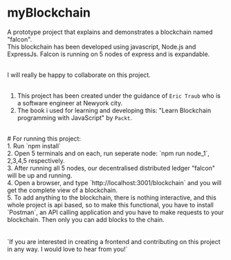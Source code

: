 # myBlockchain
A prototype project that explains and demonstrates a blockchain named "falcon". <br> 
This blockchain has been developed using javascript, Node.js and ExpressJs. Falcon is running on 5 nodes of express and is expandable.  <br>
<br>

I will really be happy to collaborate on this project.
<br><br>
1. This project has been created under the guidance of `Eric Traub` who is a software engineer at Newyork city.<br>
2. The book i used for learning and developing this: "Learn Blockchain programming with JavaScript" by `Packt`.<br>
<br>
# For running this project: <br>
1. Run `npm install`<br>
2. Open 5 terminals and on each, run seperate node: `npm run node_1`, 2,3,4,5 respectively.<br>
3. After running all 5 nodes, our decentralised distributed ledger "falcon" will be up and running.<br>
4. Open a browser, and type `http://localhost:3001/blockchain` and you will get the complete view of a blockchain.<br>
5. To add anything to the blockchain, there is nothing interactive, and this whole project is api based, so to make this functional, you have to install<br> `Postman`, an API calling application and you have to make requests to your blockchain. Then only you can add blocks to the chain.<br>
<br><br>
`If you are interested in creating a frontend and contributing on this project in any way. I would love to hear from you!`


